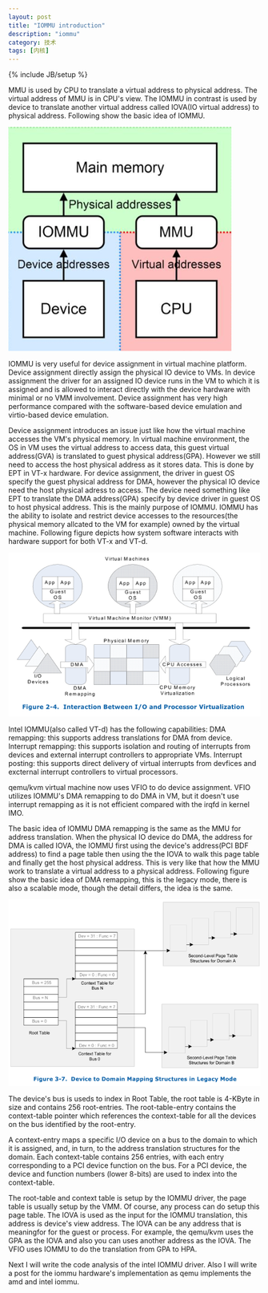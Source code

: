 ```yaml
---
layout: post
title: "IOMMU introduction"
description: "iommu"
category: 技术
tags: [内核]
---
```

{% include JB/setup %}


MMU is used by CPU to translate a virtual address to physical address. The virtual address of MMU is in CPU's view. The IOMMU in contrast is used by device to translate another virtual address called IOVA(IO virtual address) to physical address. Following show 
the basic idea of IOMMU.

![](/assets/img/iommu/1.png)


IOMMU is very useful for device assignment in virtual machine platform. Device assignment directly assign the physical IO device to VMs. In device assignment the driver for an assigned IO device runs in the VM to which it is assigned and is allowed to interact directly with the device hardware with minimal or no VMM involvement. Device assignment has very high performance compared with the software-based device emulation and virtio-based device emulation.


Device assignment introduces an issue just like how the virtual machine accesses the VM's physical memory.
In virtual machine environment, the OS in VM uses the virtual address to access data, this guest virtual address(GVA) is translated to guest physical address(GPA). However we still need to access the host physical address as it stores data. This is done by EPT in VT-x hardware. For device assignment, the driver in guest OS specify the guest physical address for DMA, however the physical IO device need the host physical adress to access. The device need something like EPT to translate the DMA address(GPA) specify by device driver in guest OS to host physical address. This is the mainly purpose of IOMMU. 
IOMMU has the ability to isolate and restrict device accesses to the resources(the physical memory allcated to the VM for example) owned by the virtual machine. Following figure depicts how system software interacts with hardware support for both VT-x and VT-d.

![](/assets/img/iommu/2.png)


Intel IOMMU(also called VT-d) has the following capabilities:
DMA remapping: this supports address translations for DMA from device.
Interrupt remapping: this supports isolation and routing of interrupts from devices and external interrupt controllers to appropriate VMs.
Interrupt posting: this supports direct delivery of virtual interrupts from devfices and excternal interrupt controllers to virtual processors.


qemu/kvm virtual machine now uses VFIO to do device assignment. VFIO utilizes IOMMU's DMA remapping to do DMA in VM, but it doesn't use interrupt remapping as it is not efficient compared with the irqfd in kernel IMO.

The basic idea of IOMMU DMA remapping is the same as the MMU for address translation.
When the physical IO device do DMA, the address for DMA is called IOVA, the IOMMU first using the device's address(PCI BDF address) to find a page table then using the the IOVA to walk this page table and finally get the host physical address. This is very like that how the MMU work to translate a virtual address to a physical address. Following figure show the basic idea of DMA remapping, this is the legacy mode, there is also a scalable mode, though the detail differs, the idea is the same. 

![](/assets/img/iommu/3.png)

The device's bus is useds to index in Root Table, the root table is 4-KByte in size and contains 256 root-entries. The root-table-entry contains the context-table pointer which references the context-table for all the devices on the bus identified by the root-entry.

A context-entry maps a specific I/O device on a bus to the domain to which it is assigned, and, in
turn, to the address translation structures for the domain. Each context-table contains 256 entries,
with each entry corresponding to a PCI device function on the bus. For a PCI device, the device and
function numbers (lower 8-bits) are used to index into the context-table.


The root-table and context table is setup by the IOMMU driver, the page table is usually setup by the VMM. Of course, any process can do setup this page table. The IOVA is used as the input for the IOMMU translation, this address is device's view address. The IOVA can be any address that is meaningfor for the guest or process. For example, the qemu/kvm uses the GPA as the IOVA and also you can uses another address as the IOVA. The VFIO uses IOMMU to do the translation from GPA to HPA. 

Next I will write the code analysis of the intel IOMMU driver. Also I will write a post for the iommu hardware's implementation as qemu implements the amd and intel iommu. 
